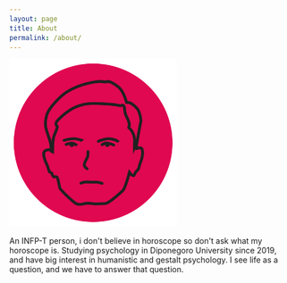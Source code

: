 ```yaml
---
layout: page
title: About
permalink: /about/
---
```


<img src="/images/avatar.png" alt="Imem" height="300" width="300">

An INFP-T person, i don't believe in horoscope so don't ask what my horoscope is. Studying psychology in Diponegoro University since 2019, and have big interest in humanistic and gestalt psychology. I see life as a question, and we have to answer that question.


